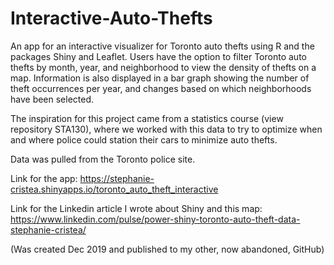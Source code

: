 # Interactive-Auto-Thefts
An app for an interactive visualizer for Toronto auto thefts using R and the packages Shiny and Leaflet. Users have the option to filter Toronto auto thefts by month, year, and neighborhood to view the density of thefts on a map. Information is also displayed in a bar graph showing the number of theft occurrences per year, and changes based on which neighborhoods have been selected. 

The inspiration for this project came from a statistics course (view repository STA130), where we worked with this data to try to optimize when and where police could station their cars to minimize auto thefts. 

Data was pulled from the Toronto police site.

Link for the app: https://stephanie-cristea.shinyapps.io/toronto_auto_theft_interactive

Link for the Linkedin article I wrote about Shiny and this map: https://www.linkedin.com/pulse/power-shiny-toronto-auto-theft-data-stephanie-cristea/


(Was created Dec 2019 and published to my other, now abandoned, GitHub)
